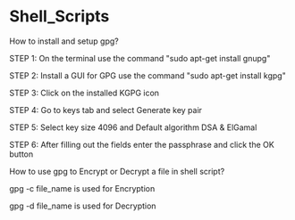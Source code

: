 # Shell_Scripts



How to install and setup gpg?

STEP 1: On the terminal use the command "sudo apt-get install gnupg"

STEP 2: Install a GUI for GPG use the command "sudo apt-get install kgpg"

STEP 3: Click on the installed KGPG icon

STEP 4: Go to keys tab and select Generate key pair

STEP 5: Select key size 4096 and Default algorithm DSA & ElGamal

STEP 6: After filling out the fields enter the passphrase and click the OK button


How to use gpg to Encrypt or Decrypt a file in shell script?

gpg -c file_name is used for Encryption

gpg -d file_name is used for Decryption

